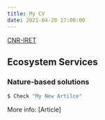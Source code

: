 ```yaml
---
title: My CV
date: 2021-04-20 17:00:00
---
```

[CNR-IRET](https://www.cnr.it/en/people/roccopace)

## Ecosystem Services

### Nature-based solutions

``` bash
$ Check "My New Artilce"
```

More info: [Article]